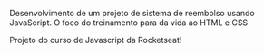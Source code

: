Desenvolvimento de um projeto de sistema de reembolso usando JavaScript.
O foco do treinamento para da vida ao HTML e CSS


Projeto do curso de Javascript da Rocketseat!

